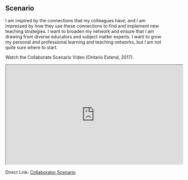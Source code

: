 ## Scenario <!-- {docsify-ignore} -->

I am inspired by the connections that my colleagues have, and I am impressed by how they use these connections to find and implement new teaching strategies. I want to broaden my network and ensure that I am drawing from diverse educators and subject matter experts. I want to grow my personal and professional learning and teaching networks, but I am not quite sure where to start.

Watch the Collaborate Scenario Video (Ontario Extend, 2017).

<div class="video-container-4by3"><iframe width="560" height="315" src="https://www.youtube.com/embed/WYLrSyz6hsk"></iframe></div>

Direct Link: [Collaborator Scenario](https://youtu.be/WYLrSyz6hsk)
